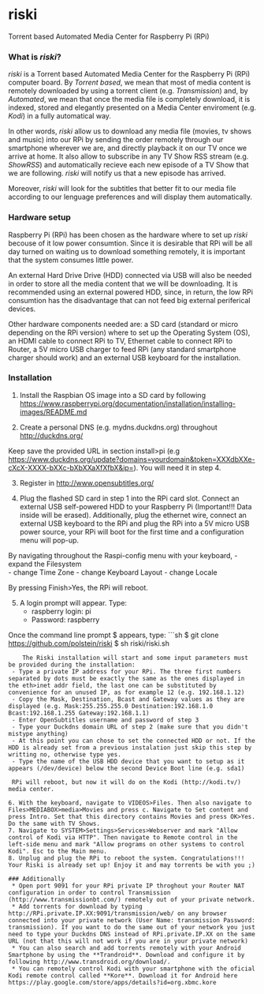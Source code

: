 # riski
Torrent based Automated Media Center for Raspberry Pi (RPi)

### What is *riski*?
*riski* is a Torrent based Automated Media Center for the Raspberry Pi (RPi) computer board. By *Torrent based*, we mean that most of media content is remotely downloaded by using a torrent client (e.g. *Transmission*) and, by *Automated*, we mean that once the media file is completely download, it is indexed, stored and elegantly presented on a Media Center enviroment (e.g. *Kodi*) in a fully automatical way. 

In other words, *riski* allow us to download any media file (movies, tv shows and music) into our RPi by sending the order remotely through our smartphone wherever we are, and directly playback it on our TV once we arrive at home. It also allow to subscribe in any TV Show RSS stream (e.g. *ShowRSS*) and automatically recieve each new episode of a TV Show that we are following. *riski* will notify us that a new episode has arrived. 

Moreover, *riski* will look for the subtitles that better fit to our media file according to our lenguage preferences and will display them automatically.

### Hardware setup
Raspberry Pi (RPi) has been chosen as the hardware where to set up *riski* becouse of it low power consumtion. Since it is desirable that RPi will be all day turned on waiting us to download something remotely, it is important that the system consumes little power. 

An external Hard Drive Drive (HDD) connected via USB will also be needed in order to store all the media content that we will be downloading. It is recommended using an external powered HDD, since, in return, the low RPi consumtion has the disadvantage that can not feed big external periferical devices. 

Other hardware components needed are: a SD card (standard or micro depending on the RPi version) where to set up the Operating System (OS), an HDMI cable to connect RPi to TV, Ethernet cable to connect RPi to Router, a 5V micro USB charger to feed RPi (any standard smartphone charger should work) and an external USB keyboard for the installation. 

### Installation
1. Install the Raspbian OS image into a SD card by following https://www.raspberrypi.org/documentation/installation/installing-images/README.md

2. Create a personal DNS  (e.g. mydns.duckdns.org) throughout http://duckdns.org/ 
    
 Keep save the provided URL in section install>pi (e.g https://www.duckdns.org/update?domains=yourdomain&token=XXXdbXXe-cXcX-XXXX-bXXc-bXbXXaXfXfbX&ip=). You will need it in step 4.

3. Register in http://www.opensubtitles.org/

4. Plug the flashed SD card in step 1 into the RPi card slot. Connect an external USB  self-powered HDD to your Raspberry Pi (Important!!! Data inside will be erased). Additionally, plug the ethernet wire, connect an external USB keyboard to the RPi and plug the RPi into a 5V micro USB power source, your RPi will boot for the first time and a configuration menu will pop-up. 
    
 By navigating throughout the Raspi-config menu with your keyboard, 
    - expand the Filesystem  
    - change Time Zone 
    - change Keyboard Layout
    - change Locale

 By pressing Finish>Yes, the RPi will reboot. 

5. A login prompt will appear. Type: 
    - raspberry login: pi
    - Password: raspberry 
 
 Once the command line prompt $ appears, type:
    ```sh
    $ git clone https://github.com/polstein/riski
    $ sh riski/riski.sh
```
    The Riski installation will start and some input parameters must be provided during the installation:
 - Type a private IP address for your RPi. The three first numbers separated by dots must be exactly the same as the ones displayed in the eth>inet addr field, the last one can be substituted by convenience for an unused IP, as for example 12 (e.g. 192.168.1.12)
 - Copy the Mask, Destination, Bcast and Gateway values as they are displayed (e.g. Mask:255.255.255.0 Destination:192.168.1.0 Bcast:192.168.1.255 Gateway:192.168.1.1)
 - Enter OpenSubtitles username and password of step 3
 - Type your Duckdns domain URL of step 2 (make sure that you didn't mistype anything)
 - At this point you can chose to set the connected HDD or not. If the HDD is already set from a previous instalation just skip this step by writting no, otherwise type yes.
 - Type the name of the USB HDD device that you want to setup as it appears (/dev/device) below the second Device Boot line (e.g. sda1)
 
 RPi will reboot, but now it will do on the Kodi (http://kodi.tv/) media center.

6. With the keyboard, navigate to VIDEOS>Files. Then also navigate to Files>MEDIABOX>media>Movies and press c. Navigate to Set content and press Intro. Set that this directory contains Movies and press OK>Yes. Do the same with TV Shows.
7. Navigate to SYSTEM>Settings>Services>Webserver and mark "Allow control of Kodi via HTTP". Then navigate to Remote control in the left-side menu and mark "Allow programs on other systems to control Kodi". Esc to the Main menu.
8. Unplug and plug the RPi to reboot the system. Congratulations!!! Your Riski is already set up! Enjoy it and may torrents be with you ;)

### Additionally
 * Open port 9091 for your RPi private IP throghout your Router NAT configuration in order to control Transmission (http://www.transmissionbt.com/) remotely out of your private network.
 * Add torrents for download by typing http://RPi.private.IP.XX:9091/transmission/web/ on any browser connected into your private network (User Name: transmission Password: transmission). If you want to do the same out of your network you just need to type your Duckdns DNS instead of RPi.private.IP.XX on the same URL (not that this will not work if you are in your private network)
 * You can also search and add torrents remotely with your Android Smartphone by using the **Trandroid**. Download and configure it by following http://www.transdroid.org/download/.
 * You can remotely control Kodi with your smartphone with the oficial Kodi remote control called **Kore**. Download it for Android here https://play.google.com/store/apps/details?id=org.xbmc.kore 



